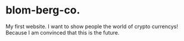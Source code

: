 # blom-berg-co.
My first website. I want to show people the world of crypto currencys! Because I am convinced that this is the future. 
